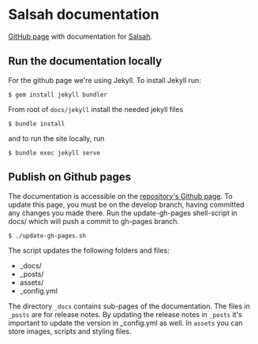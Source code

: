 # Salsah documentation

[GitHub page](https://dhlab-basel.github.io/Salsah) with documentation for [Salsah](https://github.com/dhlab-basel/Salsah).

## Run the documentation locally

For the github page we're using Jekyll. To install Jekyll run:

`$ gem install jekyll bundler`

From root of `docs/jekyll` install the needed jekyll files

`$ bundle install`

and to run the site locally, run

`$ bundle exec jekyll serve`


## Publish on Github pages
The documentation is accessible on the [repository's Github page](https://dhlab-basel.github.io/Salsah).
To update this page, you must be on the develop branch, having committed any changes you made there.
Run the update-gh-pages shell-script in docs/ which will push a commit to gh-pages branch.

`$ ./update-gh-pages.sh`

The script updates the following folders and files:

* _docs/
* _posts/
* assets/
* _config.yml

The directory `_docs` contains sub-pages of the documentation. The files in `_posts` are for release notes. By updating the release notes in `_posts` it's important to update the version in _config.yml as well. In `assets` you can store images, scripts and styling files.
